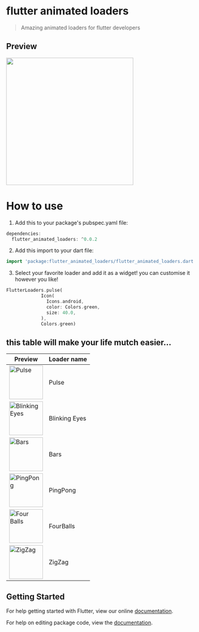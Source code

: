 # flutter animated loaders

>Amazing animated loaders for flutter developers


## Preview

<img src="https://github.com/studioidan/FlutterAnimatedLoaders/blob/master/art/screen1.gif" width="340px" />

# How to use
 1. Add this to your package's pubspec.yaml file:

````dart
dependencies:
  flutter_animated_loaders: ^0.0.2
  ````
  
 2. Add this import to your dart file:

````dart
import 'package:flutter_animated_loaders/flutter_animated_loaders.dart';
  ````

 3. Select your favorite loader and add it as a widget!
 you can customise it however you like!
 
 ````dart
 FlutterLoaders.pulse(
              Icon(
                Icons.android,
                color: Colors.green,
                size: 40.0,
              ),
              Colors.green)
  ````
 
 ## this table will make your life mutch easier...


Preview | Loader name
------------     |   -------------   
<img src='https://github.com/studioidan/FlutterAnimatedLoaders/blob/master/art/pulse.gif' alt='Pulse' width="90px" height="90px"/>  | Pulse    
<img src='https://github.com/studioidan/FlutterAnimatedLoaders/blob/master/art/blinking_eyes.gif' alt='Blinking Eyes' width="90px" height="90px"/>  | Blinking Eyes 
<img src='https://github.com/studioidan/FlutterAnimatedLoaders/blob/master/art/bars.gif' alt='Bars' width="90px" height="90px"/>  | Bars 
<img src='https://github.com/studioidan/FlutterAnimatedLoaders/blob/master/art/ping_pong.gif' alt='PingPong' width="90px" height="90px"/>  | PingPong 
<img src='https://github.com/studioidan/FlutterAnimatedLoaders/blob/master/art/four_balls.gif' alt='Four Balls' width="90px" height="90px"/>  | FourBalls 
<img src='https://github.com/studioidan/FlutterAnimatedLoaders/blob/master/art/zigzag.gif' alt='ZigZag' width="90px" height="90px"/>  | ZigZag 




## Getting Started

For help getting started with Flutter, view our online [documentation](https://flutter.io/).

For help on editing package code, view the [documentation](https://flutter.io/developing-packages/).
